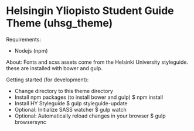 Helsingin Yliopisto Student Guide Theme (uhsg_theme)
===========================================

Requirements:
  - Nodejs (npm)

About:
  Fonts and scss assets come from the Helsinki University styleguide.
  these are installed with bower and gulp.

Getting started (for development):
  - Change directory to this theme directory
  - Install npm packages (to install bower and gulp)
      $ npm install
  - Install HY Styleguide
      $ gulp styleguide-update
  - Optional: Initialize SASS watcher
      $ gulp watch
  - Optional: Automatically reload changes in your browser
      $ gulp browsersync
